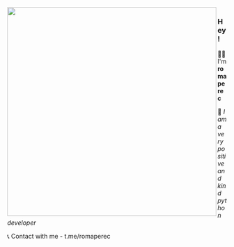 <img align="left" src="https://gifs.obs.ru-moscow-1.hc.sbercloud.ru/67b557ff5950cceb6c45403a07d4290aa075c1bf7fb0a8c124cd80df1544f7ef.gif" width="480" height="480">

### Hey!

👨‍💻 I'm **romaperec**

🎀 *I am a very positive and kind python developer*

📞 Contact with me - t.me/romaperec
